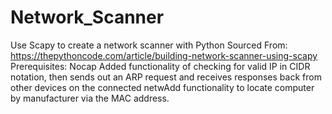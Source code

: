 # Network_Scanner
Use Scapy to create a network scanner with Python
Sourced From: https://thepythoncode.com/article/building-network-scanner-using-scapy
Prerequisites: Nocap 
Added functionality of checking for valid IP in CIDR notation, then sends out an ARP request and receives responses back from other devices on the connected netwAdd functionality to locate computer by manufacturer via the MAC address.
